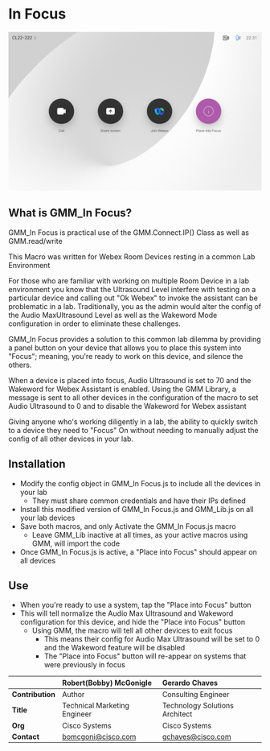 # In Focus

![In Focus Home Screen](../images/inFocusHome.png)

## What is GMM_In Focus?

GMM_In Focus is practical use of the GMM.Connect.IP() Class as well as GMM.read/write

This Macro was written for Webex Room Devices resting in a common Lab Environment

For those who are familiar with working on multiple Room Device in a lab environment you know that the Ultrasound Level interfere with testing on a particular device and calling out "Ok Webex" to invoke the assistant can be problematic in a lab. Traditionally, you as the admin would alter the config of the Audio MaxUltrasound Level as well as the Wakeword Mode configuration in order to eliminate these challenges.

GMM_In Focus provides a solution to this common lab dilemma by providing a panel button on your device that allows you to place this system into "Focus"; meaning, you're ready to work on this device, and silence the others.

When a device is placed into focus, Audio Ultrasound is set to 70 and the Wakeword for Webex Assistant is enabled. Using the GMM Library, a message is sent to all other devices in the configuration of the macro to set Audio Ultrasound to 0 and to disable the Wakeword for Webex assistant

Giving anyone who's working diligently in a lab, the ability to quickly switch to a device they need to "Focus" On without needing to manually adjust the config of all other devices in your lab.

## Installation

  - Modify the config object in GMM_In Focus.js to include all the devices in your lab
    - They must share common credentials and have their IPs defined
  - Install this modified version of GMM_In Focus.js and GMM_Lib.js on all your lab devices
  - Save both macros, and only Activate the GMM_In Focus.js macro
    - Leave GMM_Lib inactive at all times, as your active macros using GMM, will import the code
  - Once GMM_In Focus.js is active, a "Place into Focus" should appear on all devices
  
## Use
  - When you're ready to use a system, tap the "Place into Focus" button
  - This will tell normalize the Audio Max Ultrasound and Wakeword configuration for this device, and hide the "Place into Focus" button
    - Using GMM, the macro will tell all other devices to exit focus
      - This means their config for Audio Max Ultrasound will be set to 0 and the Wakeword feature will be disabled
      - The "Place into Focus" button will re-appear on systems that were previously in focus


|                   | **Robert(Bobby) McGonigle**          | **Gerardo Chaves**             |
|:------------------|:-------------------------------------|:--------------------------------|
| **Contribution**  | Author                               | Consulting Engineer            |
| **Title**         | Technical Marketing Engineer         | Technology Solutions Architect |
| **Org**           | Cisco Systems                        | Cisco Systems                  |
| **Contact**       | bomcgoni@cisco.com                   | gchaves@cisco.com              |
